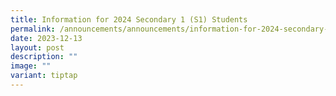 ```yaml
---
title: Information for 2024 Secondary 1 (S1) Students
permalink: /announcements/announcements/information-for-2024-secondary-1-s1-students/
date: 2023-12-13
layout: post
description: ""
image: ""
variant: tiptap
---
```

